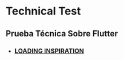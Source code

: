 # Technical Test

## Prueba Técnica Sobre Flutter

- ### [LOADING INSPIRATION](https://dribbble.com/shots/6098716-Flow-Motion-Loading-UI-UX-Animation)